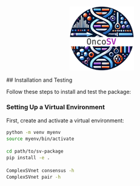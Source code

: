 <p align="center">
  <img src="OncoSV.png" alt="OncoSV Logo" width="170"/>
</p>
## Installation and Testing

Follow these steps to install and test the package:

### Setting Up a Virtual Environment

First, create and activate a virtual environment:

```bash
python -m venv myenv
source myenv/bin/activate

cd path/to/sv-package
pip install -e .

ComplexSVnet consensus -h
ComplexSVnet pair -h








